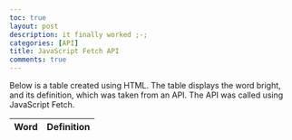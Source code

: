 ```yaml
---
toc: true
layout: post
description: it finally worked ;-;
categories: [API]
title: JavaScript Fetch API
comments: true
---
```


Below is a table created using HTML. The table displays the word bright, and its definition, which was taken from an API. The API was called using JavaScript Fetch. 

<table>
  <thead>
  <tr>
    <th>Word</th>
    <th>Definition</th>
  </tr>
  </thead>
  <tbody id="result">
    <!-- generated rows -->
  </tbody>
</table>

<!--Script is layed out in a sequence (no function) and will execute when page is loaded-->
<script>


  // prepare HTML result container for new output
  const resultContainer = document.getElementById("result");

  // prepare fetch options
  const url = "https://dictionary-by-api-ninjas.p.rapidapi.com/v1/dictionary?word=bright";


const options = {
	method: 'GET',
	headers: {
		'X-RapidAPI-Key': 'cc6d770f58msh120c53d95d27c68p1d2955jsn1898ff4fa031',
		'X-RapidAPI-Host': 'dictionary-by-api-ninjas.p.rapidapi.com'
	}
};

fetch('https://dictionary-by-api-ninjas.p.rapidapi.com/v1/dictionary?word=bright', options)
	.then(response => response.json())
	.then(response => console.log(response))
	.catch(err => console.error(err));

  // fetch the API
  fetch(url, options)
    // response is a RESTful "promise" on any successful fetch
    .then(response => {
      // check for response errors
      if (response.status !== 200) {
          const errorMsg = 'Database response error: ' + response.status;
          console.log(errorMsg);
          const tr = document.createElement("tr");
          const td = document.createElement("td");
          td.innerHTML = errorMsg;
          tr.appendChild(td);
          resultContainer.appendChild(tr);
          return;
      }
      // valid response will have json data
      response.json().then(response => {
      
            console.log(response);

          

          // Country data
         
            console.log(response.word);

            // tr for each row
          const tr = document.createElement("tr");
            // td for each column
          const word = document.createElement("td");
          const definition = document.createElement("td");
            

            // data is specific to the API
            word.innerHTML = response.word;
            definition.innerHTML = response.definition;

            // cases.innerHTML = row.name; 
           //  deaths.innerHTML = row.icao_code; 

            // this build td's into tr
            tr.appendChild(word);
            tr.appendChild(definition);
           // tr.appendChild(cases);
          //  tr.appendChild(deaths);

            // add HTML to container
            resultContainer.appendChild(tr);
          
        
          
      })
  })
  // catch fetch errors (ie ACCESS to server blocked)
  .catch(err => {
    console.error(err);
    const tr = document.createElement("tr");
    const td = document.createElement("td");
    td.innerHTML = err;
    tr.appendChild(td);
    resultContainer.appendChild(tr);
  });

</script>